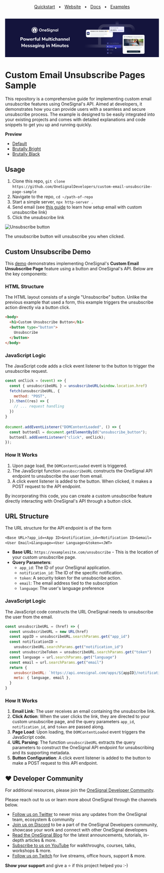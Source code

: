 <div align="center">
  <a href="https://documentation.onesignal.com/docs/onboarding-with-onesignal" target="_blank">Quickstart</a>
  <span>&nbsp;&nbsp;•&nbsp;&nbsp;</span>
  <a href="https://onesignal.com/" target="_blank">Website</a>
  <span>&nbsp;&nbsp;•&nbsp;&nbsp;</span>
  <a href="https://documentation.onesignal.com/docs" target="_blank">Docs</a>
  <span>&nbsp;&nbsp;•&nbsp;&nbsp;</span>
  <a href="https://github.com/OneSignalDevelopers" target="_blank">Examples</a>
  <br />
 <br />
</div>

![OneSignal](https://github.com/OneSignalDevelopers/.github/blob/main/assets/onesignal-banner.png?raw=true)

# Custom Email Unsubscribe Pages Sample

This repository is a comprehensive guide for implementing custom email unsubscribe features using OneSignal's API. Aimed at developers, it demonstrates how you can provide users with a seamless and secure unsubscribe process. The example is designed to be easily integrated into your existing projects and comes with detailed explanations and code snippets to get you up and running quickly.

**Preview**
* [Default](https://onesignaldevelopers.github.io/unsubscribe-page-sample/?email=email%40example.com)
* [Brutally Bright](https://onesignaldevelopers.github.io/unsubscribe-page-sample/extras/unsubscribe-brutally-bright.html?email=email%40example.com)
* [Brutally Black](https://onesignaldevelopers.github.io/unsubscribe-page-sample/extras/unsubscribe-brutally-black.html?email=email%40example.com)

## Usage

1. Clone this repo, `git clone https://github.com/OneSignalDevelopers/custom-email-unsubscribe-page-sample`
2. Navigate to the repo, `cd ~/path-of-repo`
3. Start a simple server, `npx http-server .`
4. Send email (see [this guide](https://documentation.onesignal.com/docs/building-your-own-custom-unsubscribe-page) to learn how setup email with custom unsubscribe link)
5. Click the unsubscribe link

<img width="1014" alt="Unsubscribe button" src="https://github.com/OneSignalDevelopers/custom-email-unsubscribe-page-sample/assets/1715082/bdc12473-254d-48c3-bcc9-26a112ff66b1">


The unsubscribe button will unsubscribe you when clicked.

## Custom Unsubscribe Demo

This [demo](./index.html) demonstrates implementing OneSignal's **Custom Email Unsubscribe Page** feature using a button and OneSignal's API. Below are the key components:

### HTML Structure

The HTML layout consists of a single "Unsubscribe" button. Unlike the previous example that used a form, this example triggers the unsubscribe action directly via a button click.

```html
<body>
  <h1>Custom Unsubscribe Button</h1>
  <button type="button">
    Unsubscribe
  </button>
</body>
```

### JavaScript Logic

The JavaScript code adds a click event listener to the button to trigger the unsubscribe request.

```javascript
const onClick = (event) => {
  const { unsubscribeURL } = unsubscribeURL(window.location.href)
  fetch(unsubscribeURL, {
    method: "POST",
  }).then((res) => {
    // ... request handling
  })
}

document.addEventListener("DOMContentLoaded", () => {
  const buttonEl = document.getElementById("unsubscribe_button");
  buttonEl.addEventListener("click", onClick);
});
```

### How It Works

1. Upon page load, the `DOMContentLoaded` event is triggered.
2. The JavaScript function `unsubscribeURL` constructs the OneSignal API endpoint to unsubscribe the user from email.
3. A click event listener is added to the button. When clicked, it makes a POST request to the API endpoint.

By incorporating this code, you can create a custom unsubscribe feature directly interacting with OneSignal's API through a button click.

## URL Structure

The URL structure for the API endpoint is of the form

`<Base URL>?app_id=<App ID>&notification_id=<Notification ID>&email=<User Email>&language=<User Language>&token=<JWT>`

- **Base URL**: `https://examplesite.com/unsubscribe` - This is the location of your custom unsubscribe page.
- **Query Parameters**:
  - `app_id`: The ID of your OneSignal application.
  - `notification_id`: The ID of the specific notification.
  - `token`: A security token for the unsubscribe action.
  - `email`: The email address tied to the subscription
  - `language`: The user's language preference

### JavaScript Logic

The JavaScript code constructs the URL OneSignal needs to unsubscribe the user from the email.

```js
const unsubscribeURL = (href) => {
  const unsubscribeURL = new URL(href)
  const appID = unsubscribeURL.searchParams.get("app_id")
  const notificationID =
    unsubscribeURL.searchParams.get("notification_id")
  const unsubscribeToken = unsubscribeURL.searchParams.get("token")
  const language = url.searchParams.get("language")
  const email = url.searchParams.get("email")
  return {
    unsubscribeURL: `https://api.onesignal.com/apps/${appID}/notifications/${notificationID}/unsubscribe?token=${unsubscribeToken}`,
    meta: { language, email },
  }
}
```

### How It Works

1. **Email Link**: The user receives an email containing the unsubscribe link.
2. **Click Action**: When the user clicks the link, they are directed to your custom unsubscribe page, and the query parameters `app_id`, `notification_id`, and `token` are passed along.
3. **Page Load**: Upon loading, the `DOMContentLoaded` event triggers the JavaScript code.
4. **URL Parsing**: The function `unsubscribeURL` extracts the query parameters to construct the OneSignal API endpoint for unsubscribing and its supporting metadata.
5. **Button Configuration**: A click event listener is added to the button to make a POST request to this API endpoint.

## ❤️ Developer Community

For additional resources, please join the [OneSignal Developer Community](https://onesignal.com/onesignal-developers).

Please reach out to us or learn more about OneSignal through the channels below.

* [Follow us on Twitter](https://twitter.com/onesignaldevs) to never miss any updates from the OneSignal team, ecosystem & community
* [Join us on Discord](https://discord.gg/EP7gf6Uz7G) to be a part of the OneSignal Developers community, showcase your work and connect with other OneSignal developers
* [Read the OneSignal Blog](https://onesignal.com/blog/) for the latest announcements, tutorials, in-depth articles & more.
* [Subscribe to us on YouTube](https://www.youtube.com/channel/UCe63d5EDQsSkOov-bIE_8Aw/featured) for walkthroughs, courses, talks, workshops & more.
* [Follow us on Twitch](https://www.twitch.tv/onesignaldevelopers) for live streams, office hours, support & more.

**Show your support** and give a ⭐️ if this project helped you :-)
